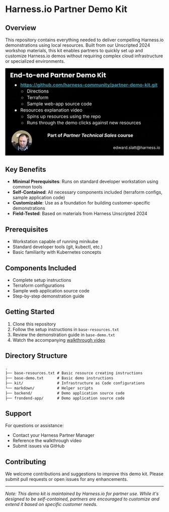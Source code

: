 # Harness.io Partner Demo Kit

## Overview
This repository contains everything needed to deliver compelling Harness.io demonstrations using local resources. Built from our Unscripted 2024 workshop materials, this kit enables partners to quickly set up and customize Harness.io demos without requiring complex cloud infrastructure or specialized environments.

[![Partner Demo Kit Video](images/partner-demo-kit-video.png)](https://drive.google.com/file/d/1EHRLn4xmMpSOJ8lxKsy5si8CUnjwruZU/view?usp=sharing)

## Key Benefits
- **Minimal Prerequisites**: Runs on standard developer workstation using common tools
- **Self-Contained**: All necessary components included (terraform configs, sample application code)
- **Customizable**: Use as a foundation for building customer-specific demonstrations
- **Field-Tested**: Based on materials from Harness Unscripted 2024

## Prerequisites
- Workstation capable of running minikube
- Standard developer tools (git, kubectl, etc.)
- Basic familiarity with Kubernetes concepts

## Components Included
- Complete setup instructions
- Terraform configurations
- Sample web application source code
- Step-by-step demonstration guide

## Getting Started
1. Clone this repository
2. Follow the setup instructions in `base-resources.txt`
3. Review the demonstration guide in `base-demo.txt`
4. Watch the accompanying [walkthrough video](https://drive.google.com/file/d/1EHRLn4xmMpSOJ8lxKsy5si8CUnjwruZU/view?usp=sharing)

## Directory Structure
```
.
├── base-resources.txt # Basic resource creating instructions
├── base-demo.txt      # Basic demo instructions
├── kit/               # Infrastructure as Code configurations
└── markdown/          # Helper scripts
├── backend/           # Demo application source code
├── frondend-app/      # Demo application source code
```

## Support
For questions or assistance:
- Contact your Harness Partner Manager
- Reference the walkthrough video
- Submit issues via GitHub

## Contributing
We welcome contributions and suggestions to improve this demo kit. Please submit pull requests or open issues for any enhancements.

---
*Note: This demo kit is maintained by Harness.io for partner use. While it's designed to be self-contained, partners are encouraged to customize and extend it based on specific customer needs.*